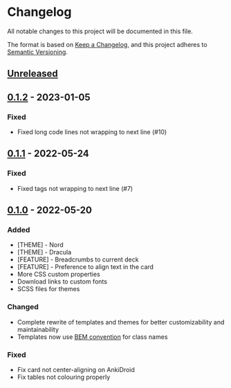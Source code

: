 # Changelog

All notable changes to this project will be documented in this file.

The format is based on [Keep a Changelog](https://keepachangelog.com/en/1.0.0/),
and this project adheres to [Semantic Versioning](https://semver.org/spec/v2.0.0.html).

## [Unreleased]

## [0.1.2] - 2023-01-05

### Fixed

- Fixed long code lines not wrapping to next line (#10)

## [0.1.1] - 2022-05-24

### Fixed

- Fixed tags not wrapping to next line (#7)

## [0.1.0] - 2022-05-20

### Added

- [THEME] - Nord
- [THEME] - Dracula
- [FEATURE] - Breadcrumbs to current deck
- [FEATURE] - Preference to align text in the card
- More CSS custom properties
- Download links to custom fonts
- SCSS files for themes

### Changed

- Complete rewrite of templates and themes for better customizability and maintainability
- Templates now use [BEM convention](http://getbem.com/) for class names

### Fixed

- Fix card not center-aligning on AnkiDroid
- Fix tables not colouring properly

[unreleased]: https://github.com/pranavdeshai/anki-prettify/compare/0.1.2...main
[0.1.2]: https://github.com/pranavdeshai/anki-prettify/releases/tag/0.1.1...0.1.2
[0.1.1]: https://github.com/pranavdeshai/anki-prettify/releases/tag/0.1.0...0.1.1
[0.1.0]: https://github.com/pranavdeshai/anki-prettify/releases/tag/0.1.0
